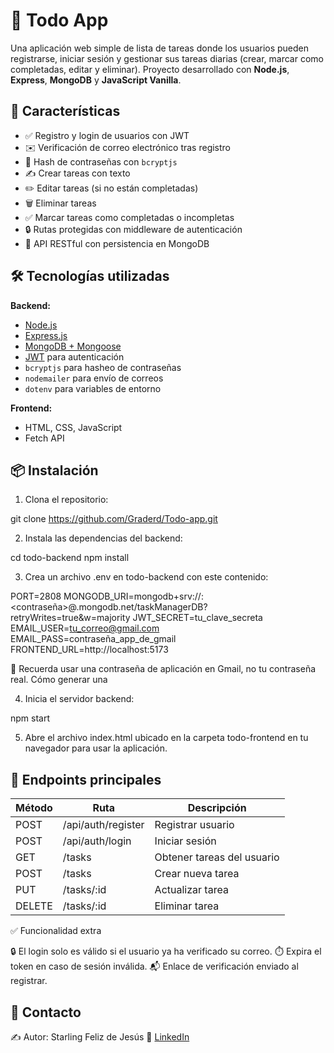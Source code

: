 # 📝 Todo App

Una aplicación web simple de lista de tareas donde los usuarios pueden registrarse, iniciar sesión y gestionar sus tareas diarias (crear, marcar como completadas, editar y eliminar). Proyecto desarrollado con **Node.js**, **Express**, **MongoDB** y **JavaScript Vanilla**.

## 🚀 Características

- ✅ Registro y login de usuarios con JWT
- ✉️ Verificación de correo electrónico tras registro
- 🔐 Hash de contraseñas con `bcryptjs`
- ✍️ Crear tareas con texto
- ✏️ Editar tareas (si no están completadas)
- 🗑️ Eliminar tareas
- ✅ Marcar tareas como completadas o incompletas
- 🔒 Rutas protegidas con middleware de autenticación
- 🧭 API RESTful con persistencia en MongoDB

## 🛠️ Tecnologías utilizadas

**Backend:**
- [Node.js](https://nodejs.org/)
- [Express.js](https://expressjs.com/)
- [MongoDB + Mongoose](https://mongoosejs.com/)
- [JWT](https://jwt.io/) para autenticación
- `bcryptjs` para hasheo de contraseñas
- `nodemailer` para envío de correos
- `dotenv` para variables de entorno

**Frontend:**
- HTML, CSS, JavaScript
- Fetch API

## 📦 Instalación

1. Clona el repositorio:

git clone https://github.com/Graderd/Todo-app.git

2. Instala las dependencias del backend:

cd todo-backend
npm install

3. Crea un archivo .env en todo-backend con este contenido:

PORT=2808
MONGODB_URI=mongodb+srv://<usuario>:<contraseña>@<cluster>.mongodb.net/taskManagerDB?retryWrites=true&w=majority
JWT_SECRET=tu_clave_secreta
EMAIL_USER=tu_correo@gmail.com
EMAIL_PASS=contraseña_app_de_gmail
FRONTEND_URL=http://localhost:5173

🛑 Recuerda usar una contraseña de aplicación en Gmail, no tu contraseña real. Cómo generar una

4. Inicia el servidor backend:

npm start

5. Abre el archivo index.html ubicado en la carpeta todo-frontend en tu navegador para usar la aplicación.

## 📄 Endpoints principales

| Método | Ruta               | Descripción                |
| ------ | ------------------ | -------------------------- |
| POST   | /api/auth/register | Registrar usuario          |
| POST   | /api/auth/login    | Iniciar sesión             |
| GET    | /tasks             | Obtener tareas del usuario |
| POST   | /tasks             | Crear nueva tarea          |
| PUT    | /tasks/\:id        | Actualizar tarea           |
| DELETE | /tasks/\:id        | Eliminar tarea             |

✅ Funcionalidad extra

🔒 El login solo es válido si el usuario ya ha verificado su correo.
⏱️ Expira el token en caso de sesión inválida.
📬 Enlace de verificación enviado al registrar.


## 📧 Contacto

✍️ Autor: Starling Feliz de Jesús
🔗 [LinkedIn](https://www.linkedin.com/in/starling-feliz-de-jesus-a2022328a/)